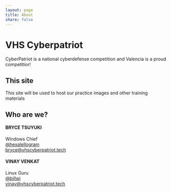 ```yaml
---
layout: page
title: About
share: false
---
```


# VHS Cyberpatriot

CyberPatriot is a national cyberdefense competition and Valencia is a proud competitior!

## This site

This site will be used to host our practice images and other training materials

## Who are we?
#### BRYCE TSUYUKI
Windows Chief  
[@hexalellogram](https://github.com/hexalellogram)  
[bryce@vhscyberpatriot.tech](mailto:bryce@vhscyberpatriot.tech)
#### VINAY VENKAT
Linux Guru  
[@billwi](https://github.com/billwi)  
[vinay@vhscyberpatriot.tech](mailto:vinay@vhscyberpatriot.tech)
